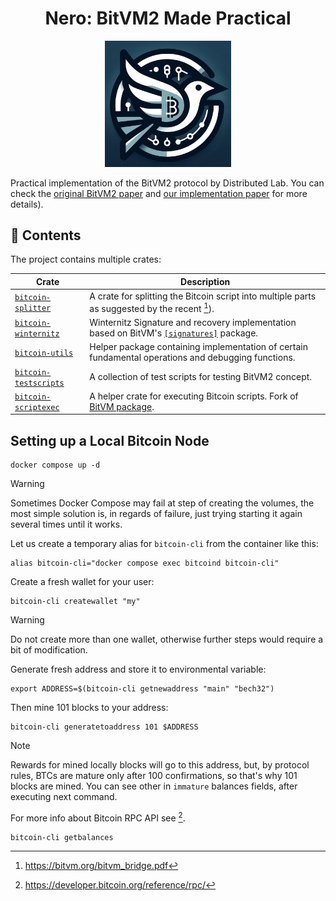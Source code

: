 # <center> Nero: BitVM2 Made Practical </center>

<p align="center">
  <img width="40%" src="./docs/images/icon.png">
</p>

Practical implementation of the BitVM2 protocol by Distributed Lab. You can check the 
[original BitVM2 paper](https://bitvm.org/bitvm_bridge.pdf) and
[our implementation paper](./docs/paper/nero.pdf) for more details).

## :file_folder: Contents

The project contains multiple crates:

| Crate | Description |
| --- | --- |
| [`bitcoin-splitter`](bitcoin-splitter/README.md) | A crate for splitting the Bitcoin script into multiple parts as suggested by the recent [^1]). |
| [`bitcoin-winternitz`](bitcoin-winternitz) | Winternitz Signature and recovery implementation based on BitVM's [`[signatures]`](https://github.com/BitVM/BitVM/tree/main/src/signatures) package. |
| [`bitcoin-utils`](bitcoin-utils) | Helper package containing implementation of certain fundamental operations and debugging functions. |
| [`bitcoin-testscripts`](bitcoin-testscripts) | A collection of test scripts for testing BitVM2 concept. |
| [`bitcoin-scriptexec`](bitcoin-scriptexec) | A helper crate for executing Bitcoin scripts. Fork of [BitVM package](https://github.com/BitVM/rust-bitcoin-scriptexec). |

## Setting up a Local Bitcoin Node

```shell
docker compose up -d
```

> [!WARNING]
> Sometimes Docker Compose may fail at step of creating the volumes, the most simple solution is, in regards of failure, just trying starting it again several times until it works.

Let us create a temporary alias for `bitcoin-cli` from the container like this:

```shell
alias bitcoin-cli="docker compose exec bitcoind bitcoin-cli"
```

Create a fresh wallet for your user:

```shell
bitcoin-cli createwallet "my"
```

> [!WARNING]
> Do not create more than one wallet, otherwise further steps would require
> a bit of modification.

Generate fresh address and store it to environmental variable:

```shell
export ADDRESS=$(bitcoin-cli getnewaddress "main" "bech32")
```

Then mine 101 blocks to your address:

```shell
bitcoin-cli generatetoaddress 101 $ADDRESS
```

> [!NOTE]
> Rewards for mined locally blocks will go to this address, but, by protocol rules, BTCs are mature only after 100 confirmations, so that's why 101 blocks are mined. You can see other in  `immature` balances fields, after executing next command.
>
> For more info about Bitcoin RPC API see [^2].

```shell
bitcoin-cli getbalances
```

[^1]: https://bitvm.org/bitvm_bridge.pdf
[^2]: https://developer.bitcoin.org/reference/rpc/
